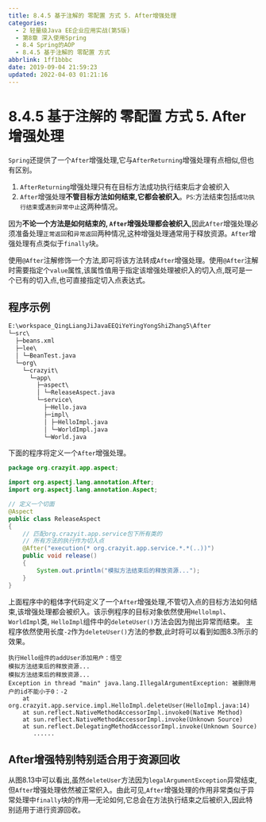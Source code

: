 ```yaml
---
title: 8.4.5 基于注解的 零配置 方式 5. After增强处理
categories: 
  - 2 轻量级Java EE企业应用实战(第5版)
  - 第8章 深入使用Spring
  - 8.4 Spring的AOP
  - 8.4.5 基于注解的 零配置 方式
abbrlink: 1ff1bbbc
date: 2019-09-04 21:59:23
updated: 2022-04-03 01:21:16
---
```

# 8.4.5 基于注解的 零配置 方式 5. After增强处理 #
`Spring`还提供了一个`After`增强处理,它与`AfterReturning`增强处理有点相似,但也有区别。
1. `AfterReturning`增强处理只有在目标方法成功执行结束后才会被织入
2. `After`增强处理**不管目标方法如何结束,它都会被织入**。`PS`:方法结束包括`成功执行结束`或`遇到异常中止`这两种情况。

因为**不论一个方法是如何结束的, `After`增强处理都会被织入**,因此`After`增强处理必须准备处理`正常返回`和`异常返回`两种情况,这种增强处理通常用于释放资源。`After`增强处理有点类似于`finally`块。

使用`@After`注解修饰一个方法,即可将该方法转成`After`增强处理。使用`@After`注解时需要指定个`value`属性,该属性值用于指定该增强处理被织入的切入点,既可是一个已有的切入点,也可直接指定切入点表达式。
## 程序示例 ##
```cmd
E:\workspace_QingLiangJiJavaEEQiYeYingYongShiZhang5\After
└─src\
  ├─beans.xml
  ├─lee\
  │ └─BeanTest.java
  └─org\
    └─crazyit\
      └─app\
        ├─aspect\
        │ └─ReleaseAspect.java
        └─service\
          ├─Hello.java
          ├─impl\
          │ ├─HelloImpl.java
          │ └─WorldImpl.java
          └─World.java
```
下面的程序将定义一个`After`增强处理。
```java
package org.crazyit.app.aspect;

import org.aspectj.lang.annotation.After;
import org.aspectj.lang.annotation.Aspect;

// 定义一个切面
@Aspect
public class ReleaseAspect
{
    // 匹配org.crazyit.app.service包下所有类的
    // 所有方法的执行作为切入点
    @After("execution(* org.crazyit.app.service.*.*(..))")
    public void release()
    {
        System.out.println("模拟方法结束后的释放资源...");
    }
}
```
上面程序中的粗体字代码定义了一个`After`增强处理,不管切入点的目标方法如何结束,该增强处理都会被织入。该示例程序的目标对象依然使用`Hellolmpl`、 `WorldImpl`类, `HelloImpl`组件中的`deleteUser()`方法会因为抛出异常而结束。
主程序依然使用长度`-2`作为`deleteUser()`方法的参数,此时将可以看到如图8.3所示的效果。
```
执行Hello组件的addUser添加用户：悟空
模拟方法结束后的释放资源...
模拟方法结束后的释放资源...
Exception in thread "main" java.lang.IllegalArgumentException: 被删除用户的id不能小于0：-2
    at org.crazyit.app.service.impl.HelloImpl.deleteUser(HelloImpl.java:14)
    at sun.reflect.NativeMethodAccessorImpl.invoke0(Native Method)
    at sun.reflect.NativeMethodAccessorImpl.invoke(Unknown Source)
    at sun.reflect.DelegatingMethodAccessorImpl.invoke(Unknown Source)
       ......
```
## After增强特别特别适合用于资源回收 ##
从图8.13中可以看出,虽然`deleteUser`方法因为`legalArgumentException`异常结束,但`After`增强处理依然被正常织入。由此可见,`After`增强处理的作用非常类似于异常处理中`finally`块的作用—无论如何,它总会在方法执行结束之后被织入,因此特别适用于进行资源回收。


